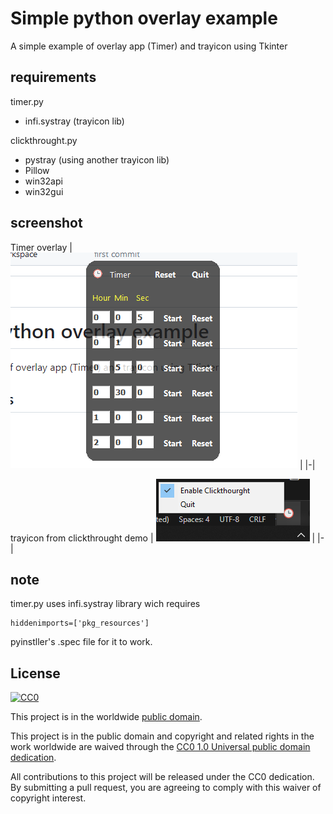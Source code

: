# Simple python overlay example

A simple example of overlay app (Timer) and trayicon using Tkinter


## requirements
timer.py
- infi.systray (trayicon lib)

clickthrought.py
- pystray (using another trayicon lib)
- Pillow
- win32api
- win32gui

## screenshot
Timer overlay
| ![Overlay Screenshot](screenshot.png?raw=true "screenshot") |
|-|


trayicon from clickthrought demo
| ![Overlay Screenshot](screenshot2.png?raw=true "screenshot") |
|-|

## note
timer.py uses infi.systray library wich requires

    hiddenimports=['pkg_resources']

pyinstller's .spec file for it to work.



## License ##

[![CC0](https://licensebuttons.net/p/zero/1.0/88x31.png)](https://creativecommons.org/publicdomain/zero/1.0/)

This project is in the worldwide [public domain](LICENSE).

This project is in the public domain and copyright and related rights in the work worldwide are waived through the [CC0 1.0 Universal public domain dedication](https://creativecommons.org/publicdomain/zero/1.0/).

All contributions to this project will be released under the CC0 dedication. By submitting a pull request, you are agreeing to comply with this waiver of copyright interest.